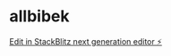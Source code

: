 # allbibek

[Edit in StackBlitz next generation editor ⚡️](https://stackblitz.com/~/github.com/diarboy/allbibek)